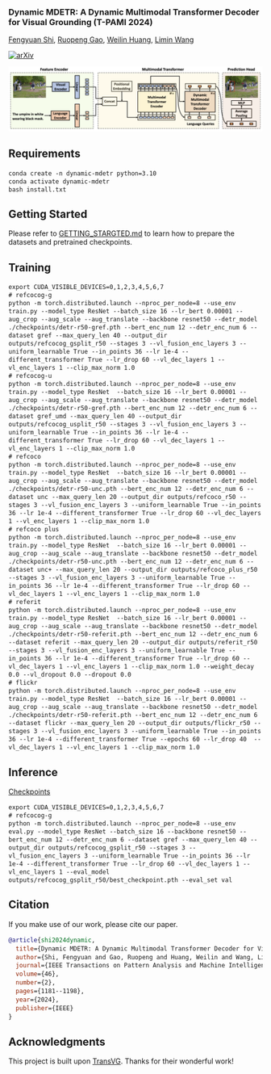 ###  Dynamic MDETR: A Dynamic Multimodal Transformer Decoder for Visual Grounding (T-PAMI 2024)

[Fengyuan Shi](https://shifengyuan1999.github.io/), 
[Ruopeng Gao](https://ruopenggao.com/),
[Weilin Huang](https://www.whuang.org/),
[Limin Wang](https://wanglimin.github.io/)
<br/>

[![arXiv](https://img.shields.io/badge/ArXiv-2209.13959-red)](https://arxiv.org/abs/2209.13959)

<p align="center">
<img src="./assets/framework.png" width="1080px"/>
</p>



## Requirements

```shell
conda create -n dynamic-mdetr python=3.10
conda activate dynamic-mdetr
bash install.txt
```

## Getting Started
Please refer to [GETTING_STARGTED.md](docs/GETTING_STARTED.md) to learn how to prepare the datasets and pretrained checkpoints.

## Training
```shell
export CUDA_VISIBLE_DEVICES=0,1,2,3,4,5,6,7
# refcocog-g
python -m torch.distributed.launch --nproc_per_node=8 --use_env train.py --model_type ResNet --batch_size 16 --lr_bert 0.00001 --aug_crop --aug_scale --aug_translate --backbone resnet50 --detr_model ./checkpoints/detr-r50-gref.pth --bert_enc_num 12 --detr_enc_num 6 --dataset gref --max_query_len 40 --output_dir outputs/refcocog_gsplit_r50 --stages 3 --vl_fusion_enc_layers 3 --uniform_learnable True --in_points 36 --lr 1e-4 --different_transformer True --lr_drop 60 --vl_dec_layers 1 --vl_enc_layers 1 --clip_max_norm 1.0
# refcocog-u
python -m torch.distributed.launch --nproc_per_node=8 --use_env train.py --model_type ResNet  --batch_size 16 --lr_bert 0.00001 --aug_crop --aug_scale --aug_translate --backbone resnet50 --detr_model ./checkpoints/detr-r50-gref.pth --bert_enc_num 12 --detr_enc_num 6 --dataset gref_umd --max_query_len 40 --output_dir outputs/refcocog_usplit_r50 --stages 3 --vl_fusion_enc_layers 3 --uniform_learnable True --in_points 36 --lr 1e-4 --different_transformer True --lr_drop 60 --vl_dec_layers 1 --vl_enc_layers 1 --clip_max_norm 1.0
# refcoco
python -m torch.distributed.launch --nproc_per_node=8 --use_env train.py --model_type ResNet  --batch_size 16 --lr_bert 0.00001 --aug_crop --aug_scale --aug_translate --backbone resnet50 --detr_model ./checkpoints/detr-r50-unc.pth --bert_enc_num 12 --detr_enc_num 6 --dataset unc --max_query_len 20 --output_dir outputs/refcoco_r50 --stages 3 --vl_fusion_enc_layers 3 --uniform_learnable True --in_points 36 --lr 1e-4 --different_transformer True --lr_drop 60 --vl_dec_layers 1 --vl_enc_layers 1 --clip_max_norm 1.0
# refcoco plus
python -m torch.distributed.launch --nproc_per_node=8 --use_env train.py --model_type ResNet  --batch_size 16 --lr_bert 0.00001 --aug_crop --aug_scale --aug_translate --backbone resnet50 --detr_model ./checkpoints/detr-r50-unc.pth --bert_enc_num 12 --detr_enc_num 6 --dataset unc+ --max_query_len 20 --output_dir outputs/refcoco_plus_r50 --stages 3 --vl_fusion_enc_layers 3 --uniform_learnable True --in_points 36 --lr 1e-4 --different_transformer True --lr_drop 60 --vl_dec_layers 1 --vl_enc_layers 1 --clip_max_norm 1.0
# referit
python -m torch.distributed.launch --nproc_per_node=8 --use_env train.py --model_type ResNet  --batch_size 16 --lr_bert 0.00001 --aug_crop --aug_scale --aug_translate --backbone resnet50 --detr_model ./checkpoints/detr-r50-referit.pth --bert_enc_num 12 --detr_enc_num 6 --dataset referit --max_query_len 20 --output_dir outputs/referit_r50 --stages 3 --vl_fusion_enc_layers 3 --uniform_learnable True --in_points 36 --lr 1e-4 --different_transformer True --lr_drop 60 --vl_dec_layers 1 --vl_enc_layers 1 --clip_max_norm 1.0 --weight_decay 0.0 --vl_dropout 0.0 --dropout 0.0
# flickr
python -m torch.distributed.launch --nproc_per_node=8 --use_env train.py --model_type ResNet  --batch_size 16 --lr_bert 0.00001 --aug_crop --aug_scale --aug_translate --backbone resnet50 --detr_model ./checkpoints/detr-r50-referit.pth --bert_enc_num 12 --detr_enc_num 6 --dataset flickr --max_query_len 20 --output_dir outputs/flickr_r50 --stages 3 --vl_fusion_enc_layers 3 --uniform_learnable True --in_points 36 --lr 1e-4 --different_transformer True --epochs 60 --lr_drop 40  --vl_dec_layers 1 --vl_enc_layers 1 --clip_max_norm 1.0
```

## Inference
[Checkpoints](https://drive.google.com/drive/folders/1stGPq4Sz_Vu60QliUzey8m6iYXrrF3Ua?usp=drive_link)
```shell
export CUDA_VISIBLE_DEVICES=0,1,2,3,4,5,6,7
# refcocog-g
python -m torch.distributed.launch --nproc_per_node=8 --use_env eval.py --model_type ResNet --batch_size 16 --backbone resnet50 --bert_enc_num 12 --detr_enc_num 6 --dataset gref --max_query_len 40 --output_dir outputs/refcocog_gsplit_r50 --stages 3 --vl_fusion_enc_layers 3 --uniform_learnable True --in_points 36 --lr 1e-4 --different_transformer True --lr_drop 60 --vl_dec_layers 1 --vl_enc_layers 1 --eval_model outputs/refcocog_gsplit_r50/best_checkpoint.pth --eval_set val
```

## Citation
If you make use of our work, please cite our paper.
```bibtex
@article{shi2024dynamic,
  title={Dynamic MDETR: A Dynamic Multimodal Transformer Decoder for Visual Grounding},
  author={Shi, Fengyuan and Gao, Ruopeng and Huang, Weilin and Wang, Limin},
  journal={IEEE Transactions on Pattern Analysis and Machine Intelligence},
  volume={46},
  number={2},
  pages={1181--1198},
  year={2024},
  publisher={IEEE}
}
```

## Acknowledgments
This project is built upon [TransVG](https://github.com/djiajunustc/TransVG). Thanks for their wonderful work!
